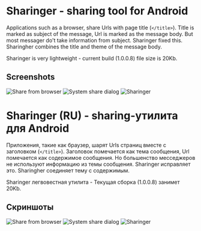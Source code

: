 Sharinger - sharing tool for Android
=========

Applications such as a browser, share Urls with page title (```</title>```). Title is marked as subject of the message, Url is marked as the message body. 
But most messager do't take information from subject. Sharinger fixed this. Sharingher combines the title and theme of the message body.

Sharinger is very lightweight - current build (1.0.0.8)  file size is 20Kb.


Screenshots
---
![Share from browser](http://kolipass.github.io/Sharinger/images/browser_share.png)
![System share dialog](http://kolipass.github.io/Sharinger/images/sharing_dialog.png)
![Sharinger](http://kolipass.github.io/Sharinger/images/sharinger.png)


Sharinger (RU) - sharing-утилита для Android 
=========


Приложения, такие как браузер, шарят Urls страниц вместе с заголовком (```</title>```). Заголовок помечается как тема сообщения, Url помечается как содержимое сообщения. 
Но большенство месседжеров не используют информацию из темы сообщения. Sharinger исправляет это. Sharingher соединяет тему с содержимым.

Sharinger легвовестная  утилита - Текущая сборка (1.0.0.8)  занимет 20Kb.


Скриншоты
---
![Share from browser](http://kolipass.github.io/Sharinger/images/browser_share.png)
![System share dialog](http://kolipass.github.io/Sharinger/images/sharing_dialog.png)
![Sharinger](http://kolipass.github.io/Sharinger/images/sharinger.png)

